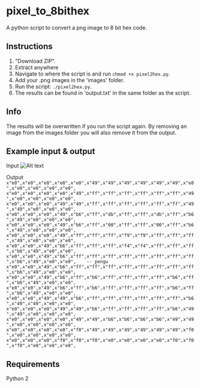 # pixel_to_8bithex
A python script to convert a png image to 8 bit hex code.

## Instructions
1. "Download ZIP".
2. Extract anywhere
3. Navigate to where the script is and run `chmod +x pixel2hex.py`.
4. Add your .png images in the 'images' folder.
5. Run the script: `./pixel2hex.py`.
6. The results can be found in 'output.txt' in the same folder as the script.

## Info
The results will be overwritten if you run the script again. By removing an image from the images folder you will also remove it from the output.

## Example input & output
Input
![Alt text](http://i.imgur.com/1afoW3A.png "16x16 penguin sprite")

Output
`x"e0",x"e0",x"e0",x"e0",x"e0",x"49",x"49",x"49",x"49",x"49",x"49",x"e0",x"e0",x"e0",x"e0",x"e0",
x"e0",x"e0",x"e0",x"e0",x"49",x"ff",x"ff",x"ff",x"ff",x"ff",x"ff",x"49",x"e0",x"e0",x"e0",x"e0",
x"e0",x"e0",x"e0",x"49",x"49",x"ff",x"ff",x"ff",x"ff",x"ff",x"ff",x"49",x"49",x"e0",x"e0",x"e0",
x"e0",x"e0",x"e0",x"49",x"b6",x"ff",x"db",x"ff",x"ff",x"db",x"ff",x"b6",x"49",x"e0",x"e0",x"e0",
x"e0",x"e0",x"e0",x"49",x"b6",x"ff",x"00",x"ff",x"ff",x"00",x"ff",x"b6",x"49",x"e0",x"e0",x"e0",
x"e0",x"e0",x"e0",x"49",x"ff",x"ff",x"ff",x"f9",x"f9",x"ff",x"ff",x"ff",x"49",x"e0",x"e0",x"e0",
x"e0",x"e0",x"49",x"b6",x"ff",x"ff",x"ff",x"f4",x"f4",x"ff",x"ff",x"ff",x"b6",x"49",x"e0",x"e0",
x"e0",x"e0",x"49",x"b6",x"ff",x"ff",x"ff",x"ff",x"ff",x"ff",x"ff",x"ff",x"b6",x"49",x"e0",x"e0",    -- pengu
x"e0",x"e0",x"49",x"b6",x"ff",x"ff",x"ff",x"ff",x"ff",x"ff",x"ff",x"ff",x"b6",x"49",x"e0",x"e0",
x"e0",x"e0",x"49",x"b6",x"ff",x"b6",x"ff",x"ff",x"ff",x"ff",x"b6",x"ff",x"b6",x"49",x"e0",x"e0",
x"e0",x"e0",x"49",x"b6",x"ff",x"b6",x"ff",x"ff",x"ff",x"ff",x"b6",x"ff",x"b6",x"49",x"e0",x"e0",
x"e0",x"e0",x"49",x"49",x"b6",x"ff",x"ff",x"ff",x"ff",x"ff",x"ff",x"b6",x"49",x"49",x"e0",x"e0",
x"e0",x"e0",x"e0",x"49",x"49",x"b6",x"ff",x"ff",x"ff",x"ff",x"b6",x"49",x"49",x"e0",x"e0",x"e0",
x"e0",x"e0",x"e0",x"e0",x"49",x"49",x"b6",x"b6",x"b6",x"b6",x"49",x"49",x"e0",x"e0",x"e0",x"e0",
x"e0",x"e0",x"e0",x"e0",x"f0",x"49",x"49",x"49",x"49",x"49",x"49",x"f0",x"e0",x"e0",x"e0",x"e0",
x"e0",x"e0",x"e0",x"f0",x"f0",x"f0",x"e0",x"e0",x"e0",x"e0",x"f0",x"f0",x"f0",x"e0",x"e0",x"e0",`


## Requirements
Python 2
